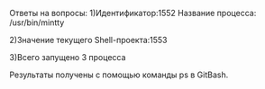 Ответы на вопросы:
1)Идентификатор:1552
  Название процесса: /usr/bin/mintty

2)Значение текущего Shell-проекта:1553

3)Всего запущено 3 процесса 

Результаты получены с помощью команды ps в GitBash.
